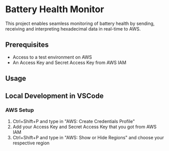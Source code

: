# Battery Health Monitor

This project enables seamless monitoring of battery health by sending, receiving and interpreting hexadecimal data in real-time to AWS.

## Prerequisites

- Access to a test environment on AWS
- An Access Key and Secret Access Key from AWS IAM

## Usage


## Local Development in VSCode

### AWS Setup
1. Ctrl+Shift+P and type in "AWS: Create Credentials Profile"
2. Add your Access Key and Secret Access Key that you got from AWS IAM
3. Ctrl+Shift+P and type in "AWS: Show or Hide Regions" and choose your respective region
